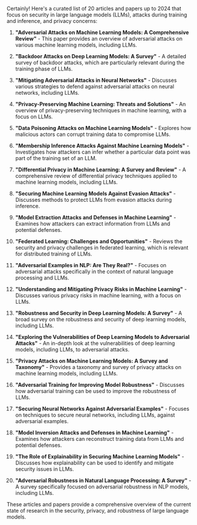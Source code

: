 Certainly! Here's a curated list of 20 articles and papers up to 2024 that focus on security in large language models (LLMs), attacks during training and inference, and privacy concerns:

1. **"Adversarial Attacks on Machine Learning Models: A Comprehensive Review"** - This paper provides an overview of adversarial attacks on various machine learning models, including LLMs.
   
2. **"Backdoor Attacks on Deep Learning Models: A Survey"** - A detailed survey of backdoor attacks, which are particularly relevant during the training phase of LLMs.

3. **"Mitigating Adversarial Attacks in Neural Networks"** - Discusses various strategies to defend against adversarial attacks on neural networks, including LLMs.

4. **"Privacy-Preserving Machine Learning: Threats and Solutions"** - An overview of privacy-preserving techniques in machine learning, with a focus on LLMs.

5. **"Data Poisoning Attacks on Machine Learning Models"** - Explores how malicious actors can corrupt training data to compromise LLMs.

6. **"Membership Inference Attacks Against Machine Learning Models"** - Investigates how attackers can infer whether a particular data point was part of the training set of an LLM.

7. **"Differential Privacy in Machine Learning: A Survey and Review"** - A comprehensive review of differential privacy techniques applied to machine learning models, including LLMs.

8. **"Securing Machine Learning Models Against Evasion Attacks"** - Discusses methods to protect LLMs from evasion attacks during inference.

9. **"Model Extraction Attacks and Defenses in Machine Learning"** - Examines how attackers can extract information from LLMs and potential defenses.

10. **"Federated Learning: Challenges and Opportunities"** - Reviews the security and privacy challenges in federated learning, which is relevant for distributed training of LLMs.

11. **"Adversarial Examples in NLP: Are They Real?"** - Focuses on adversarial attacks specifically in the context of natural language processing and LLMs.

12. **"Understanding and Mitigating Privacy Risks in Machine Learning"** - Discusses various privacy risks in machine learning, with a focus on LLMs.

13. **"Robustness and Security in Deep Learning Models: A Survey"** - A broad survey on the robustness and security of deep learning models, including LLMs.

14. **"Exploring the Vulnerabilities of Deep Learning Models to Adversarial Attacks"** - An in-depth look at the vulnerabilities of deep learning models, including LLMs, to adversarial attacks.

15. **"Privacy Attacks on Machine Learning Models: A Survey and Taxonomy"** - Provides a taxonomy and survey of privacy attacks on machine learning models, including LLMs.

16. **"Adversarial Training for Improving Model Robustness"** - Discusses how adversarial training can be used to improve the robustness of LLMs.

17. **"Securing Neural Networks Against Adversarial Examples"** - Focuses on techniques to secure neural networks, including LLMs, against adversarial examples.

18. **"Model Inversion Attacks and Defenses in Machine Learning"** - Examines how attackers can reconstruct training data from LLMs and potential defenses.

19. **"The Role of Explainability in Securing Machine Learning Models"** - Discusses how explainability can be used to identify and mitigate security issues in LLMs.

20. **"Adversarial Robustness in Natural Language Processing: A Survey"** - A survey specifically focused on adversarial robustness in NLP models, including LLMs.

These articles and papers provide a comprehensive overview of the current state of research in the security, privacy, and robustness of large language models.